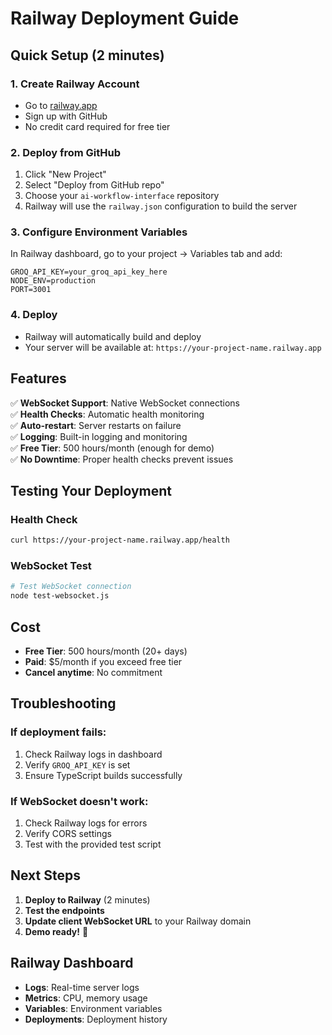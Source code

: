 # Railway Deployment Guide

## Quick Setup (2 minutes)

### 1. Create Railway Account

- Go to [railway.app](https://railway.app)
- Sign up with GitHub
- No credit card required for free tier

### 2. Deploy from GitHub

1. Click "New Project"
2. Select "Deploy from GitHub repo"
3. Choose your `ai-workflow-interface` repository
4. Railway will use the `railway.json` configuration to build the server

### 3. Configure Environment Variables

In Railway dashboard, go to your project → Variables tab and add:

```
GROQ_API_KEY=your_groq_api_key_here
NODE_ENV=production
PORT=3001
```

### 4. Deploy

- Railway will automatically build and deploy
- Your server will be available at: `https://your-project-name.railway.app`

## Features

✅ **WebSocket Support**: Native WebSocket connections  
✅ **Health Checks**: Automatic health monitoring  
✅ **Auto-restart**: Server restarts on failure  
✅ **Logging**: Built-in logging and monitoring  
✅ **Free Tier**: 500 hours/month (enough for demo)  
✅ **No Downtime**: Proper health checks prevent issues

## Testing Your Deployment

### Health Check

```bash
curl https://your-project-name.railway.app/health
```

### WebSocket Test

```bash
# Test WebSocket connection
node test-websocket.js
```

## Cost

- **Free Tier**: 500 hours/month (20+ days)
- **Paid**: $5/month if you exceed free tier
- **Cancel anytime**: No commitment

## Troubleshooting

### If deployment fails:

1. Check Railway logs in dashboard
2. Verify `GROQ_API_KEY` is set
3. Ensure TypeScript builds successfully

### If WebSocket doesn't work:

1. Check Railway logs for errors
2. Verify CORS settings
3. Test with the provided test script

## Next Steps

1. **Deploy to Railway** (2 minutes)
2. **Test the endpoints**
3. **Update client WebSocket URL** to your Railway domain
4. **Demo ready!** 🎉

## Railway Dashboard

- **Logs**: Real-time server logs
- **Metrics**: CPU, memory usage
- **Variables**: Environment variables
- **Deployments**: Deployment history
